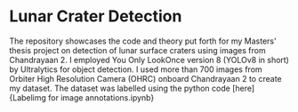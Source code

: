 # Lunar Crater Detection
The repository showcases the code and theory put forth for my Masters' thesis project on detection of lunar surface craters using images from Chandrayaan 2.
I employed You Only LookOnce version 8 (YOLOv8 in short) by Ultralytics for object detection. 
I used more than 700 images from Orbiter High Resolution Camera (OHRC) onboard Chandrayaan 2 to create my dataset. The dataset was labelled using the python code [here] {Labelimg for image annotations.ipynb}
